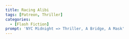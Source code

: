 ```yaml
---
title: Racing Alibi
tags: [Patreon, Thriller]
categories:
  - [Flash Fiction]
prompt: 'NYC Midnight => Thriller, A Bridge, A Mask'
---
```


